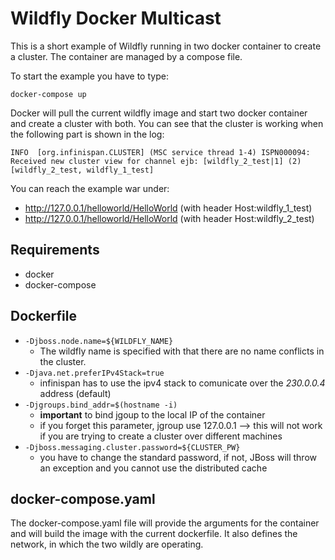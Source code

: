 # Wildfly Docker Multicast
This is a short example of Wildfly running in two docker container to create a cluster. The container are managed by a compose file.

To start the example you have to type:

`docker-compose up`

Docker will pull the current wildfly image and start two docker container and create a cluster with both. You can see that the cluster is working when the following part is shown in the log:

`INFO  [org.infinispan.CLUSTER] (MSC service thread 1-4) ISPN000094: Received new cluster view for channel ejb: [wildfly_2_test|1] (2) [wildfly_2_test, wildfly_1_test]`

You can reach the example war under: 
- http://127.0.0.1/helloworld/HelloWorld (with header Host:wildfly_1_test)
- http://127.0.0.1/helloworld/HelloWorld (with header Host:wildfly_2_test)

## Requirements
- docker
- docker-compose

## Dockerfile
- `-Djboss.node.name=${WILDFLY_NAME}`
    - The wildfly name is specified with that there are no name conflicts in the cluster.
- `-Djava.net.preferIPv4Stack=true`
    - infinispan has to use the ipv4 stack to comunicate over the *230.0.0.4* address (default) 
- `-Djgroups.bind_addr=$(hostname -i)` 
    - **important** to bind jgoup to the local IP of the container
    - if you forget this parameter, jgroup use 127.0.0.1 --> this will not work if you are trying to create a cluster over different machines
- `-Djboss.messaging.cluster.password=${CLUSTER_PW}`
    - you have to change the standard password, if not, JBoss will throw an exception and you cannot use the distributed cache

## docker-compose.yaml
The docker-compose.yaml file will provide the arguments for the container and will build the image with the current dockerfile. It also defines the network, in which the two wildly are operating.